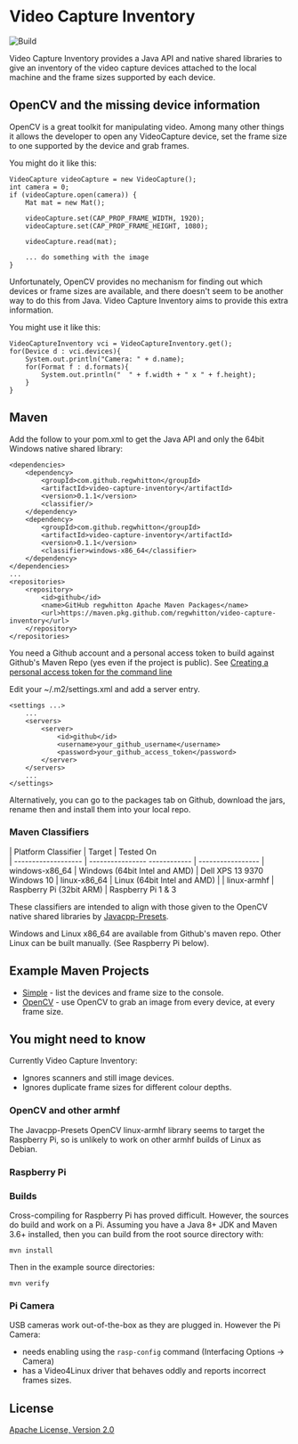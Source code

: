 # Video Capture Inventory

![Build](https://github.com/regwhitton/video-capture-inventory/workflows/Build/badge.svg)

Video Capture Inventory provides a Java API and native shared libraries to give an inventory of
the video capture devices attached to the local machine and the frame sizes supported by each
device.

## OpenCV and the missing device information

OpenCV is a great toolkit for manipulating video.  Among many other things it allows the developer
to open any VideoCapture device, set the frame size to one supported by the device and grab frames.

You might do it like this:

    VideoCapture videoCapture = new VideoCapture();
    int camera = 0;
    if (videoCapture.open(camera)) {
        Mat mat = new Mat();

        videoCapture.set(CAP_PROP_FRAME_WIDTH, 1920);
        videoCapture.set(CAP_PROP_FRAME_HEIGHT, 1080);

        videoCapture.read(mat);

        ... do something with the image
    }

Unfortunately, OpenCV provides no mechanism for finding out which devices or frame sizes are available,
and there doesn't seem to be another way to do this from Java.
Video Capture Inventory aims to provide this extra information.

You might use it like this:

    VideoCaptureInventory vci = VideoCaptureInventory.get();
    for(Device d : vci.devices){
        System.out.println("Camera: " + d.name);
        for(Format f : d.formats){
            System.out.println("  " + f.width + " x " + f.height);
        }
    }

## Maven

Add the follow to your pom.xml to get the Java API and only the 64bit Windows native shared library:

    <dependencies>
        <dependency>
            <groupId>com.github.regwhitton</groupId>
            <artifactId>video-capture-inventory</artifactId>
            <version>0.1.1</version>
            <classifier/>
        </dependency>
        <dependency>
            <groupId>com.github.regwhitton</groupId>
            <artifactId>video-capture-inventory</artifactId>
            <version>0.1.1</version>
            <classifier>windows-x86_64</classifier>
        </dependency>
    </dependencies>
    ...
    <repositories>
        <repository>
            <id>github</id>
            <name>GitHub regwhitton Apache Maven Packages</name>
            <url>https://maven.pkg.github.com/regwhitton/video-capture-inventory</url>
        </repository>
    </repositories>

You need a Github account and a personal access token to build against Github's Maven Repo (yes even if the project is public).
See [Creating a personal access token for the command line](https://help.github.com/en/github/authenticating-to-github/creating-a-personal-access-token-for-the-command-line)

Edit your ~/.m2/settings.xml and add a server entry.

    <settings ...>
        ...
        <servers>
            <server>
                <id>github</id>
                <username>your_github_username</username>
                <password>your_github_access_token</password>
            </server>
        </servers>
        ...
    </settings>

Alternatively, you can go to the packages tab on Github, download the jars, rename then and install them into your local repo.

### Maven Classifiers

| Platform Classifier | Target                        | Tested On        
| ------------------- | ---------------- ------------ | -----------------
| windows-x86\_64     | Windows (64bit Intel and AMD) | Dell XPS 13 9370 Windows 10
| linux-x86\_64       | Linux (64bit Intel and AMD)   | 
| linux-armhf         | Raspberry Pi (32bit ARM)      | Raspberry Pi 1 & 3

These classifiers are intended to align with those given to the OpenCV native shared libraries by [Javacpp-Presets](https://github.com/bytedeco/javacpp-presets).

Windows and Linux x86\_64 are available from Github's maven repo.  Other Linux can be built manually. (See Raspberry Pi below).

## Example Maven Projects

* [Simple](./examples/simple) - list the devices and frame size to the console.
* [OpenCV](./examples/opencv) - use OpenCV to grab an image from every device, at every frame size.

## You might need to know

Currently Video Capture Inventory:

* Ignores scanners and still image devices.
* Ignores duplicate frame sizes for different colour depths.

### OpenCV and other armhf

The Javacpp-Presets OpenCV linux-armhf library seems to target the Raspberry Pi, so is unlikely to work on other armhf builds of Linux as Debian.

### Raspberry Pi

### Builds

Cross-compiling for Raspberry Pi has proved difficult. However, the sources do build and work on a Pi.  Assuming you have a Java 8+ JDK and Maven 3.6+ installed, then you can build from the root source directory with:

    mvn install

Then in the example source directories:

    mvn verify

### Pi Camera

USB cameras work out-of-the-box as they are plugged in. However the Pi Camera:

* needs enabling using the `rasp-config` command (Interfacing Options -> Camera)
* has a Video4Linux driver that behaves oddly and reports incorrect frames sizes.

## License

[Apache License, Version 2.0](https://www.apache.org/licenses/LICENSE-2.0.txt)
